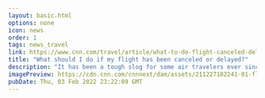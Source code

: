 ```yaml
---
layout: basic.html
options: none
icon: news
order: 1
tags: news_travel
link: https://www.cnn.com/travel/article/what-to-do-flight-canceled-delayed/index.html
title: "What should I do if my flight has been canceled or delayed?"
description: "It has been a tough slog for some air travelers ever since the winter holidays rush."
imagePreview: https://cdn.cnn.com/cnnnext/dam/assets/211227182241-01-flight-canceled-delayed-video-synd-2.jpg
pubDate: Thu, 03 Feb 2022 23:22:09 GMT
---
```

